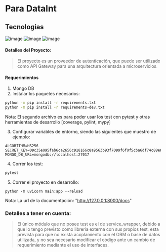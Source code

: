 # Para DataInt

## Tecnologías

![image](https://img.shields.io/badge/fastapi-109989?style=for-the-badge&logo=FASTAPI&logoColor=white)
![image](https://img.shields.io/badge/MongoDB-4EA94B?style=for-the-badge&logo=mongodb&logoColor=white)
![image](https://img.shields.io/badge/JWT-000000?style=for-the-badge&logo=JSON%20web%20tokens&logoColor=white)

#### Detalles del Proyecto:

> El proyecto es un proveedor de autenticación, que puede ser utilizado como API Gateway para una arquitectura orientada
> a microservicios.

#### Requerimientos

1. Mongo DB
2. Instalar los paquetes necesarios:

 ```bash
python -m pip install -r requirements.txt
python -m pip install -r requirements-dev.txt
```

Nota: El segundo archivo es para poder usar los test con pytest y otras herramientas de
desarrollo [coverage, pylint, mypy]

3. Configurar variables de entorno, siendo las siguientes que muestro de ejemplo:

```
ALGORITHM=HS256
SECRET_KEY=09c35e095fab6ca2656c918166c8a9563b93f7099f6f0f5cba6df74c88e8e3e7
MONGO_DB_URL=mongodb://localhost:27017
```

4. Correr los test:

```bash
pytest
```

5. Correr el proyecto en desarrollo:

```
python -m uvicorn main:app --reload
```

Nota: La url de la documentación: "http://127.0.0.1:8000/docs"

### Detalles a tener en cuenta:

> El único módulo que no posee test es el de service_wrapper, debido a que lo tengo previsto como libreria externa con
> sus propios test, esta prevista para que no exista acoplamiento con el ORM o base de datos utilizada, y no sea
> necesario modificar el código ante un cambio de requerimiento mediante el uso de interfaces.   